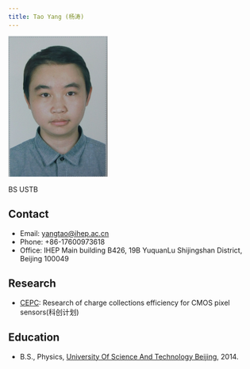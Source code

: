 ```yaml
---
title: Tao Yang (杨涛)
---
```

<img src="/images/tao.jpg" width="200"/>

BS USTB 

## Contact 
- Email: yangtao@ihep.ac.cn 
- Phone: +86-17600973618
- Office: IHEP Main building B426, 19B YuquanLu Shijingshan District, Beijing 100049

## Research
- [CEPC](http://cepc.ihep.ac.cn): Research of charge collections efficiency for CMOS pixel sensors(科创计划)

## Education
- B.S., Physics, [University Of Science And Technology Beijing](http://www.ustb.edu.cn/), 2014.



